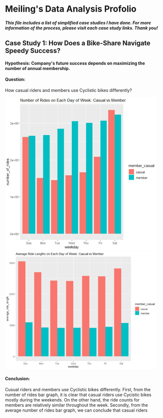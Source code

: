 # Meiling's Data Analysis Profolio
##### This file includes a list of simplified case studies I have done. For more information of the process, please visit each case study links. Thank you!

## Case Study 1: How Does a Bike-Share Navigate Speedy Success?
#### Hypothesis:  Company's future success depends on maximizing the number of annual membership.

#### Question: 
How casual riders and members use Cyclistic bikes differently?

<img src="CaseStudy1_images/Number of Rides on each day of week.JPG" width="500">
<img src="CaseStudy1_images/Average ride length.JPG" width="500">

#### Conclusion:
Cusual riders and members use Cyclistic bikes differently. First, from the number of rides bar graph, it is clear that casual riders use Cycistic bikes mostly during the weekends. On the other hand, the ride counts for members are relatively similar throughout the week. Secondly, from the average number of rides bar graph, we can conclude that casual riders 
